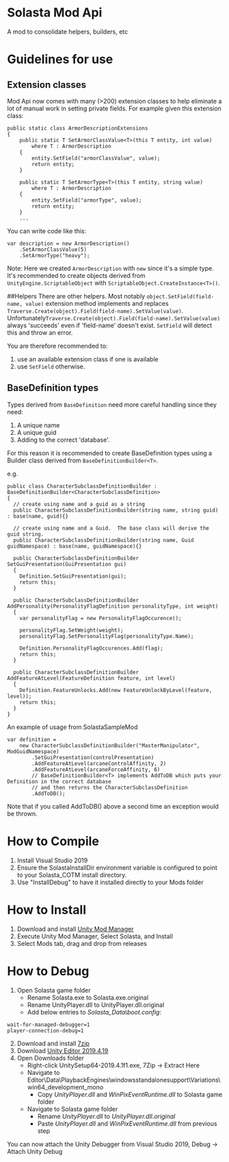 # Solasta Mod Api

A mod to consolidate helpers, builders, etc

# Guidelines for use

## Extension classes
Mod Api now comes with many (>200) extension classes to help eliminate a lot of manual work in setting private fields.
For example given this extension class:

```
public static class ArmorDescriptionExtensions
{
    public static T SetArmorClassValue<T>(this T entity, int value)
        where T : ArmorDescription
    {
        entity.SetField("armorClassValue", value);
        return entity;
    }

    public static T SetArmorType<T>(this T entity, string value)
        where T : ArmorDescription
    {
        entity.SetField("armorType", value);
        return entity;
    }	
	...
```

You can write code like this:

```
var description = new ArmorDescription()
    .SetArmorClassValue(5)
    .SetArmorType("heavy");
```

Note: Here we created `ArmorDescription` with `new` since it's a simple type. It's recommended to create objects derived from `UnityEngine.ScriptableObject` with `ScriptableObject.CreateInstance<T>()`.

##Helpers
There are other helpers.  Most notably `object.SetField(field-name, value)` extension method implements and replaces `Traverse.Create(object).Field(field-name).SetValue(value)`. Unfortunately`Traverse.Create(object).Field(field-name).SetValue(value)` always 'succeeds' even if 'field-name' doesn't exist.
`SetField` will detect this and throw an error.

You are therefore recommended to: 
1) use an available extension class if one is available 
2) use `SetField` otherwise.

## BaseDefinition types
Types derived from `BaseDefinition` need more careful handling since they need:
1) A unique name
2) A unique guid
3) Adding to the correct 'database'.

For this reason it is recommended to create BaseDefinition types using a Builder class derived from `BaseDefinitionBuilder<T>`.

e.g.

```
public class CharacterSubclassDefinitionBuilder : BaseDefinitionBuilder<CharacterSubclassDefinition>
{
  // create using name and a guid as a string
  public CharacterSubclassDefinitionBuilder(string name, string guid) : base(name, guid){}
  
  // create using name and a Guid.  The base class will derive the guid string.
  public CharacterSubclassDefinitionBuilder(string name, Guid guidNamespace) : base(name, guidNamespace){}
  
  public CharacterSubclassDefinitionBuilder SetGuiPresentation(GuiPresentation gui)
  {
    Definition.SetGuiPresentation(gui);
    return this;
  }

  public CharacterSubclassDefinitionBuilder AddPersonality(PersonalityFlagDefinition personalityType, int weight)
  {
    var personalityFlag = new PersonalityFlagOccurence();

    personalityFlag.SetWeight(weight);
    personalityFlag.SetPersonalityFlag(personalityType.Name);

    Definition.PersonalityFlagOccurences.Add(flag);
    return this;
  }

  public CharacterSubclassDefinitionBuilder AddFeatureAtLevel(FeatureDefinition feature, int level)
  {
    Definition.FeatureUnlocks.Add(new FeatureUnlockByLevel(feature, level));
    return this;
  }
}
```

An example of usage from SolastaSampleMod

```
var definition = 
    new CharacterSubclassDefinitionBuilder("MasterManipulator", ModGuidNamespace)
        .SetGuiPresentation(controlPresentation)
        .AddFeatureAtLevel(arcaneControlAffinity, 2)
        .AddFeatureAtLevel(arcaneForceAffinity, 6)
        // BaseDefinitionBuilder<T> implements AddToDB which puts your Definition in the correct database
        // and then returns the CharacterSubclassDefinition
        .AddToDB();
```
Note that if you called AddToDB() above a second time an exception would be thrown.

# How to Compile

1. Install Visual Studio 2019
2. Ensure the SolastaInstallDir environment variable is configured to point to your Solasta_COTM install directory.
3. Use "InstallDebug" to have it installed directly to your Mods folder

# How to Install

1. Download and install [Unity Mod Manager](https://www.nexusmods.com/site/mods/21)
2. Execute Unity Mod Manager, Select Solasta, and Install
3. Select Mods tab, drag and drop from releases

# How to Debug

1. Open Solasta game folder
	* Rename Solasta.exe to Solasta.exe.original
	* Rename UnityPlayer.dll to UnityPlayer.dll.original
	* Add below entries to *Solasta_Data\boot.config*:
```
wait-for-managed-debugger=1
player-connection-debug=1
```
2. Download and install [7zip](https://www.7-zip.org/a/7z1900-x64.exe)
3. Download [Unity Editor 2019.4.19](https://download.unity3d.com/download_unity/ca5b14067cec/Windows64EditorInstaller/UnitySetup64-2019.4.19f1.exe)
4. Open Downloads folder
	* Right-click UnitySetup64-2019.4.1f1.exe, 7Zip -> Extract Here
	* Navigate to Editor\Data\PlaybackEngines\windowsstandalonesupport\Variations\win64_development_mono
		* Copy *UnityPlayer.dll* and *WinPixEventRuntime.dll* to Solasta game folder
	* Navigate to Solasta game folder
		* Rename *UnityPlayer.dll* to *UnityPlayer.dll.original*
		* Paste *UnityPlayer.dll* and *WinPixEventRuntime.dll* from previous step

You can now attach the Unity Debugger from Visual Studio 2019, Debug -> Attach Unity Debug
